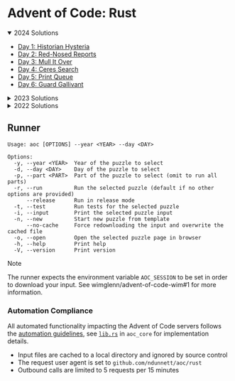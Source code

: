 # Advent of Code: Rust

<details open>
<summary>2024 Solutions</summary>

* [Day 1: Historian Hysteria](./2024/src/bin/day01.rs)
* [Day 2: Red-Nosed Reports](./2024/src/bin/day02.rs)
* [Day 3: Mull It Over](./2024/src/bin/day03.rs)
* [Day 4: Ceres Search](./2024/src/bin/day04.rs)
* [Day 5: Print Queue](./2024/src/bin/day05.rs)
* [Day 6: Guard Gallivant](./2024/src/bin/day06.rs)

</details>

<details>
<summary>2023 Solutions</summary>

* [Day 1: Trebuchet?!](./2023/src/bin/day01.rs)
* [Day 2: Cube Conundrum](./2023/src/bin/day02.rs)
* [Day 3: Gear Ratios](./2023/src/bin/day03.rs)
* [Day 4: Scratchcards](./2023/src/bin/day04.rs)
* [Day 5: If You Give A Seed A Fertilizer](./2023/src/bin/day05.rs)
* [Day 6: Wait For It](./2023/src/bin/day06.rs)
* [Day 7: Camel Cards](./2023/src/bin/day07.rs)
* [Day 8: Haunted Wasteland](./2023/src/bin/day08.rs)
* [Day 9: Mirage Maintenance](./2023/src/bin/day09.rs)
* [Day 10: Pipe Maze](./2023/src/bin/day10.rs)
* [Day 11: Cosmic Expansion](./2023/src/bin/day11.rs)
* [Day 12: Hot Springs](./2023/src/bin/day12.rs)
* [Day 13: Point of Incidence](./2023/src/bin/day13.rs)
* [Day 14: Parabolic Reflector Dish](./2023/src/bin/day14.rs)
* [Day 15: Lens Library](./2023/src/bin/day15.rs)
* [Day 16: The Floor Will Be Lava](./2023/src/bin/day16.rs)

</details>

<details>
<summary>2022 Solutions</summary>

[/rust/2022/src/bin](./2022/src/bin)

These solutions are merged in from old repos when I was learning Rust, view at your own caution. I plan on rewriting them all.

</details>

## Runner

```text
Usage: aoc [OPTIONS] --year <YEAR> --day <DAY>

Options:
  -y, --year <YEAR>  Year of the puzzle to select
  -d, --day <DAY>    Day of the puzzle to select
  -p, --part <PART>  Part of the puzzle to select (omit to run all parts)
  -r, --run          Run the selected puzzle (default if no other options are provided)
      --release      Run in release mode
  -t, --test         Run tests for the selected puzzle
  -i, --input        Print the selected puzzle input
  -n, --new          Start new puzzle from template
      --no-cache     Force redownloading the input and overwrite the cached file
  -o, --open         Open the selected puzzle page in browser
  -h, --help         Print help
  -V, --version      Print version
```

> [!NOTE]
> The runner expects the environment variable `AOC_SESSION` to be set in order to download your input. See wimglenn/advent-of-code-wim#1 for more information.

### Automation Compliance

All automated functionality impacting the Advent of Code servers follows the [automation guidelines](https://www.reddit.com/r/adventofcode/wiki/faqs/automation), see [`lib.rs`](./aoc_core/src/lib.rs) in `aoc_core` for implementation details.

* Input files are cached to a local directory and ignored by source control
* The request user agent is set to `github.com/ndunnett/aoc/rust`
* Outbound calls are limited to 5 requests per 15 minutes
